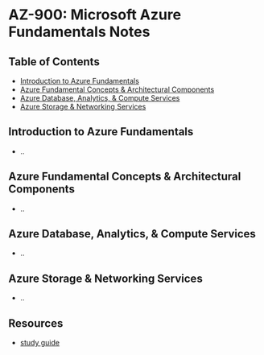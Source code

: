 # AZ-900: Microsoft Azure Fundamentals Notes

## Table of Contents
- [Introduction to Azure Fundamentals](#module1)
- [Azure Fundamental Concepts & Architectural Components](#module2)
- [Azure Database, Analytics, & Compute Services](#module3)
- [Azure Storage & Networking Services](#module4)

<a id="module1"></a>
## Introduction to Azure Fundamentals
- ..

<a id="module2"></a>
## Azure Fundamental Concepts & Architectural Components
- ..

<a id="module3"></a>
## Azure Database, Analytics, & Compute Services
- ..

<a id="module4"></a>
## Azure Storage & Networking Services
- ..


<a id="resources"></a>
## Resources
- [study guide](https://learn.microsoft.com/en-us/credentials/certifications/resources/study-guides/az-900)
